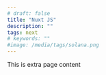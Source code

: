 ```yaml
---
# draft: false
title: "Nuxt JS"
description: ""
tags: next
# keywords: ""
#image: /media/tags/solana.png
---
```


This is extra page content
